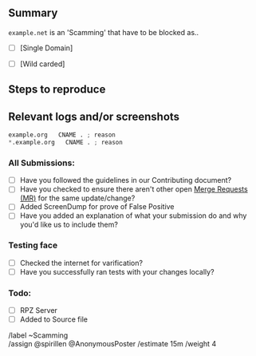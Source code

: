 ## Summary

<!-- Summarize the reason encountered concisely, and keep any domains in 
`back ticks` -->

`example.net` is an 'Scamming' that have to be blocked as..

- [ ] [Single Domain]<!-- source/scamming/domains.list -->
- [ ] [Wild carded]<!-- source/scamming/wildcard.list -->


## Steps to reproduce

<!-- How one can reproduce the issue - this is very important -->



## Relevant logs and/or screenshots

<!-- Paste any relevant logs - please use code blocks (```) to format 
console output, logs, and code as it's very hard to read otherwise. -->


```python
example.org   CNAME . ; reason
*.example.org   CNAME . ; reason
```

### All Submissions:
- [ ] Have you followed the guidelines in our Contributing document?
- [ ] Have you checked to ensure there aren't other open [Merge Requests (MR)](../../merge_requests) for the same update/change?
- [ ] Added ScreenDump for prove of False Positive
- [ ] Have you added an explanation of what your submission do and why you'd like us to include them?

### Testing face
- [ ] Checked the internet for varification?
- [ ] Have you successfully ran tests with your changes locally?

### Todo:
- [ ] RPZ Server
- [ ] Added to Source file

/label ~Scamming  
/assign @spirillen @AnonymousPoster
/estimate 15m
/weight 4
